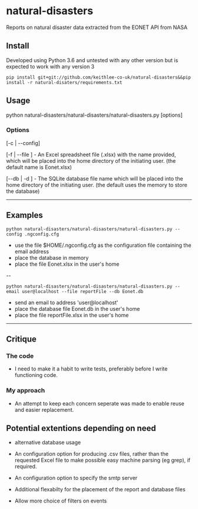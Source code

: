 # natural-disasters
Reports on natural disaster data extracted from the EONET API from NASA


## Install

Developed using Python 3.6 and untested with any other version but is expected to work with any version 3

`pip install git+git://github.com/keithlee-co-uk/natural-disasters&&pip install -r natural-disaters/requirements.txt`



## Usage

python natural-disasters/natural-disasters/natural-disasters.py [options]

### Options

[-c | --config] <path to config file>


[-f | --file ] <name of report file>  -  An Excel spreadsheet file (.xlsx) with the name provided, which will be placed into the home directory of the initiating user. (the default name is Eonet.xlsx)


[--db | -d ] <name of the database file>  -  The SQLite database file name which will be placed into the home directory of the initiating user. (the default uses the memory to store the database)

---

## Examples

`python natural-disasters/natural-disasters/natural-disasters.py --config .ngconfig.cfg`

* use the file $HOME/.ngconfig.cfg as the configuration file containing the email address
* place the database in memory
* place the file Eonet.xlsx in the user's home

--

`python natural-disasters/natural-disasters/natural-disasters.py --email user@localhost --file reportFile --db Eonet.db`

* send an email to address 'user@localhost'
* place the database file Eonet.db in the user's home
* place the file reportFile.xlsx in the user's home

---

## Critique

### The code

* I need to make it a habit to write tests, preferably before I write functioning code.  


### My approach

* An attempt to keep each concern seperate was made to enable reuse and easier replacement.


## Potential extentions depending on need

* alternative database usage

* An configuration option for producing .csv files, rather than the requested Excel file to make possible easy machine parsing (eg grep), if required.

* An configuration option to specify the smtp server

* Additional flexabilty for the placement of the report and database files

* Allow more choice of filters on events
